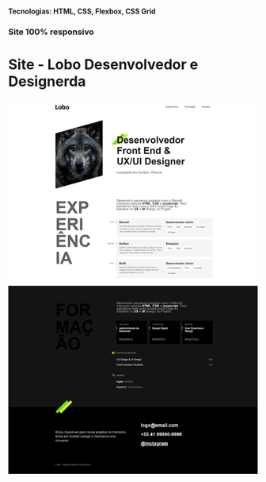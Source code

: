 <h4>Tecnologias: HTML, CSS, Flexbox, CSS Grid</h4>
<h3>Site 100% responsivo</h3>

# Site - Lobo Desenvolvedor e Designerda
<img src="https://github.com/dieegobs/Lobo---Desenvolvedor-e-Designer/blob/main/img/lobo.png?raw=true"/>
